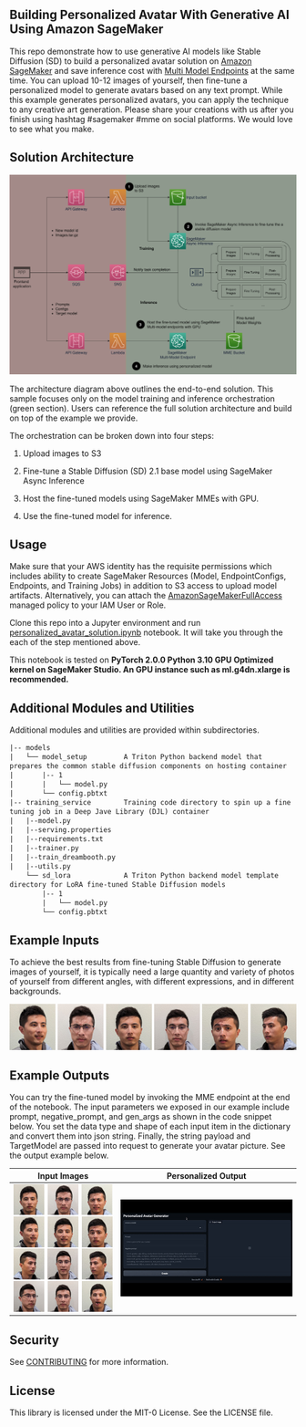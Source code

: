 ## Building Personalized Avatar With Generative AI Using Amazon SageMaker

This repo demonstrate how to use generative AI models like Stable Diffusion (SD) to build a personalized avatar solution on [Amazon SageMaker](https://docs.aws.amazon.com/sagemaker/latest/dg/whatis.html) and save inference cost with [Multi Model Endpoints](https://docs.aws.amazon.com/sagemaker/latest/dg/multi-model-endpoints.html) at the same time. You can upload 10-12 images of yourself, then fine-tune a personalized model to generate avatars based on any text prompt. While this example generates personalized avatars, you can apply the technique to any creative art generation. Please share your creations with us after you finish using hashtag #sagemaker #mme on social platforms. We would love to see what you make.

## Solution Architecture

![solution architecture](statics/solution_architecture.png)

The architecture diagram above outlines the end-to-end solution. This sample focuses only on the model training and inference orchestration (green section). Users can reference the full solution architecture and build on top of the example we provide. 

The orchestration can be broken down into four steps:

1. Upload images to S3

2. Fine-tune a Stable Diffusion (SD) 2.1 base model using SageMaker Async Inference

3. Host the fine-tuned models using SageMaker MMEs with GPU.

4. Use the fine-tuned model for inference.

## Usage
Make sure that your AWS identity has the requisite permissions which includes ability to create SageMaker Resources (Model, EndpointConfigs, Endpoints, and Training Jobs) in addition to S3 access to upload model artifacts. Alternatively, you can attach the [AmazonSageMakerFullAccess](https://docs.aws.amazon.com/sagemaker/latest/dg/security-iam-awsmanpol.html#security-iam-awsmanpol-AmazonSageMakerFullAccess) managed policy to your IAM User or Role.

Clone this repo into a Jupyter environment and run [personalized_avatar_solution.ipynb](personalized_avatar_solution.ipynb) notebook. It will take you through the each of the step mentioned above.

This notebook is tested on **PyTorch 2.0.0 Python 3.10 GPU Optimized kernel on SageMaker Studio. An GPU instance such as ml.g4dn.xlarge is recommended.**

## Additional Modules and Utilities
Additional modules and utilities are provided within subdirectories.

```
|-- models
|   └── model_setup         A Triton Python backend model that prepares the common stable diffusion components on hosting container
|       |-- 1
|       |   └── model.py
|       └── config.pbtxt
|-- training_service        Training code directory to spin up a fine tuning job in a Deep Jave Library (DJL) container
|   |--model.py
|   |--serving.properties
|   |--requirements.txt
|   |--trainer.py
|   |--train_dreambooth.py
|   |--utils.py
    └── sd_lora             A Triton Python backend model template directory for LoRA fine-tuned Stable Diffusion models
        |-- 1
        |   └── model.py
        └── config.pbtxt
```

## Example Inputs

To achieve the best results from fine-tuning Stable Diffusion to generate images of yourself, it is typically need a large quantity and variety of photos of yourself from different angles, with different expressions, and in different backgrounds.

![Input Sample Pictures](statics/input_examples.jpg)

## Example Outputs

You can try the fine-tuned model by invoking the MME endpoint at the end of the notebook. The input parameters we exposed in our example include prompt, negative_prompt, and gen_args as shown in the code snippet below. You set the data type and shape of each input item in the dictionary and convert them into json string.  Finally, the string payload and TargetModel are passed into request to generate your avatar picture. See the output example below.

Input Images          |  Personalized Output
:-------------------------:|:-------------------------:
![Inputs](statics/demo_inputs.jpg)  |  ![DEMO OUPUT](statics/avatar.gif)

## Security

See [CONTRIBUTING](CONTRIBUTING.md#security-issue-notifications) for more information.

## License

This library is licensed under the MIT-0 License. See the LICENSE file.